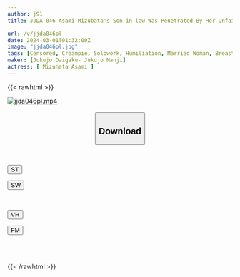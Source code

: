 ```yaml
---
author: j91
title: JJDA-046 Asami Mizubata's Son-in-law Was Penetrated By Her Unfaithful Father-in-law Before Getting Married.

url: /v/jjda046pl
date: 2024-03-01T01:32:00Z
image: "jjda046pl.jpg"
tags: [Censored, Creampie, Solowork, Humiliation, Married Woman, Breasts, Cuckold	]
maker: [Jukujo Daigaku- Jukujo Manji]
actress: [ Mizuhata Asami ]
---
```



{{< rawhtml >}}

<div class="video" data-videoid="BjVgGRgPZrFW0G">
    <a href="javascript:;">
        <img src="/v/jjda046pl/jjda046pl.jpg" width="WIDTH" height="HEIGHT" alt="jjda046pl.mp4" loading="lazy">
    </a>
</div>

<script type="text/javascript" src="https://j91.asia/asset/on-demand-st.js"></script>

<br>
  <link rel="stylesheet" href="https://j91.asia/asset/bs5.css">
  
  <center>
  <button class="btn btn-primary" type="button" data-bs-toggle="collapse" data-bs-target=".multi-collapse" aria-expanded="false" aria-controls="multiCollapseExample1 multiCollapseExample2"><h2>Download</h2></button></center>
</p>
<div class="row">
  <div class="col">
    <div class="collapse multi-collapse" id="multiCollapseExample1">
      <div class="card card-body">
	      	      <br>
<div class="buttons">  
<p><a href="https://streamtape.to/v/BjVgGRgPZrFW0G" target="_blank"><button class="btn-hover color-3"><i class="fa fa-download"></i> ST</button></a></p>
<p><a href="https://cdnwish.com/a65h0psue5wa" target="_blank"><button class="btn-hover color-2"><i class="fa fa-download"></i> SW</button></a></p></div>
    </div>
  </div>
</div>
  <div class="col">
    <div class="collapse multi-collapse" id="multiCollapseExample2">
      <div class="card card-body">
	      <br>
<div class="buttons">
<p><a href="https://vidhidepro.com/f/6w2kjnf77m8k"><button class="btn-hover color-9"><i class="fa fa-download"></i> VH</button></a></p>
<p><a href="https://filemoon.sx/d/d4w0bl99vmwl"><button class="btn-hover color-8"><i class="fa fa-download"></i> FM</button></a></p></div>
<br><br>
      </div>
    </div>
  </div>
</div>

{{< /rawhtml >}}